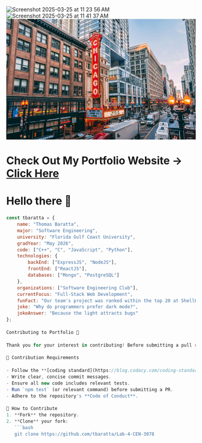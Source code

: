
<img width="200" alt="Screenshot 2025-03-25 at 11 23 56 AM" src="https://github.com/user-attachments/assets/b798b2a3-2815-4edb-8c1f-d3d3a39158fc" />
<img width="200" alt="Screenshot 2025-03-25 at 11 41 37 AM" src="https://github.com/user-attachments/assets/41233f1e-0258-4c05-b87f-f3dd8a18ddda" />

<div style="display: flex; justify-content: space-around;">
  <img src="https://raw.githubusercontent.com/tbaratta/tbaratta/main/images/chicago.jpg" alt="hello_world" width="650" height="320">
</div>

# Check Out My Portfolio Website -> [Click Here](https://tbaratta.github.io/personal-website/) 

# Hello there 👋

```javascript
const tbaratta = {
    name: "Thomas Baratta",
    major: "Software Engineering",
    university: "Florida Gulf Coast University",
    gradYear: "May 2026",
    code: ["C++", "C", "JavaScript", "Python"],
    technologies: {
        backEnd: ["ExpressJS", "NodeJS"],
        frontEnd: ["ReactJS"],
        databases: ["Mongo", "PostgreSQL"]
    },
    organizations: ["Software Engineering Club"],
    currentFocus: "Full-Stack Web Development",
    funFact: "Our team's project was ranked within the top 20 at ShellHacks 2024",
    joke: "Why do programmers prefer dark mode?",
    jokeAnswer: "Because the light attracts bugs"
};

Contributing to Portfolio 🎯

Thank you for your interest in contributing! Before submitting a pull request, please review the guidelines below.

📌 Contribution Requirements

- Follow the **[coding standard](https://blog.codacy.com/coding-standards#:~:text=Coding%20standards%2C%20also%20known%20as,and%20facilitate%20collaboration%20among%20developers.)** (e.g., Airbnb JavaScript Style Guide, PEP8 for Python).
- Write clear, concise commit messages.
- Ensure all new code includes relevant tests.
- Run `npm test` (or relevant command) before submitting a PR.
- Adhere to the repository's **Code of Conduct**.

🚀 How to Contribute
1. **Fork** the repository.
2. **Clone** your fork:  
   ```bash
   git clone https://github.com/tbaratta/Lab-4-CEN-3078


